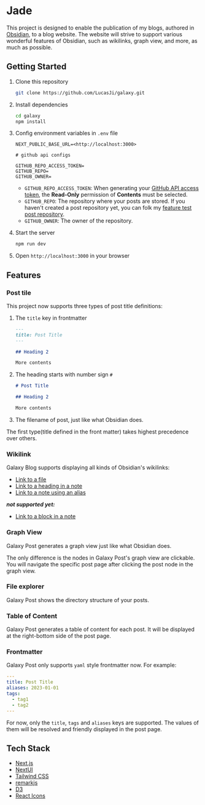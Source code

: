 # Jade

This project is designed to enable the publication of my blogs, authored in [Obsidian](https://obsidian.md/), to a blog website. The website will strive to support various wonderful features of Obsidian, such as wikilinks, graph view, and more, as much as possible.

## Getting Started

1. Clone this repository

   ```bash
   git clone https://github.com/LucasJi/galaxy.git
   ```

2. Install dependencies

   ```bash
   cd galaxy
   npm install
   ```

3. Config environment variables in `.env` file

   ```env
   NEXT_PUBLIC_BASE_URL=<http://localhost:3000>

   # github api configs

   GITHUB_REPO_ACCESS_TOKEN=
   GITHUB_REPO=
   GITHUB_OWNER=
   ```

   - `GITHUB_REPO_ACCESS_TOKEN`: When generating your [GitHub API access token](https://docs.github.com/en/authentication/keeping-your-account-and-data-secure/creating-a-personal-access-token), the **Read-Only** permission of **Contents** must be selected.
   - `GITHUB_REPO`: The repository where your posts are stored. If you haven't created a post repository yet, you can folk my [feature test post repository](https://github.com/LucasJi/galaxy-feature-posts).
   - `GITHUB_OWNER`: The owner of the repository.

4. Start the server

   ```bash
   npm run dev
   ```

5. Open `http://localhost:3000` in your browser

## Features

### Post tile

This project now supports three types of post title definitions:

1. The `title` key in frontmatter

   ```md
   ---
   title: Post Title
   ---

   ## Heading 2

   More contents
   ```

2. The heading starts with number sign `#`

   ```md
   # Post Title

   ## Heading 2

   More contents
   ```

3. The filename of post, just like what Obsidian does.

The first type(title defined in the front matter) takes highest precedence over others.

### Wikilink

Galaxy Blog supports displaying all kinds of Obsidian's wikilinks:

- [Link to a file](https://help.obsidian.md/Linking+notes+and+files/Internal+links#Link+to+a+file)
- [Link to a heading in a note](https://help.obsidian.md/Linking+notes+and+files/Internal+links#Link+to+a+heading+in+a+note)
- [Link to a note using an alias](https://help.obsidian.md/Linking+notes+and+files/Aliases#Link+to+a+note+using+an+alias)

**_not supported yet:_**

- [Link to a block in a note](https://help.obsidian.md/Linking+notes+and+files/Internal+links#Link+to+a+block+in+a+note)

### Graph View

Galaxy Post generates a graph view just like what Obsidian does.

The only difference is the nodes in Galaxy Post's graph view are clickable. You will navigate the specific post page after clicking the post node in the graph view.

### File explorer

Galaxy Post shows the directory structure of your posts.

### Table of Content

Galaxy Post generates a table of content for each post. It will be displayed at the right-bottom side of the post page.

### Frontmatter

Galaxy Post only supports `yaml` style frontmatter now. For example:

```yaml
---
title: Post Title
aliases: 2023-01-01
tags:
  - tag1
  - tag2
---
```

For now, only the `title`, `tags` and `aliases` keys are supported. The values of them will be resolved and friendly displayed in the post page.

## Tech Stack

- [Next.js](https://nextjs.org/)
- [NextUI](https://nextui.org/)
- [Tailwind CSS](https://tailwindcss.com/)
- [remarkjs](https://github.com/remarkjs)
- [D3](https://d3js.org/)
- [React Icons](https://react-icons.github.io/react-icons/)
